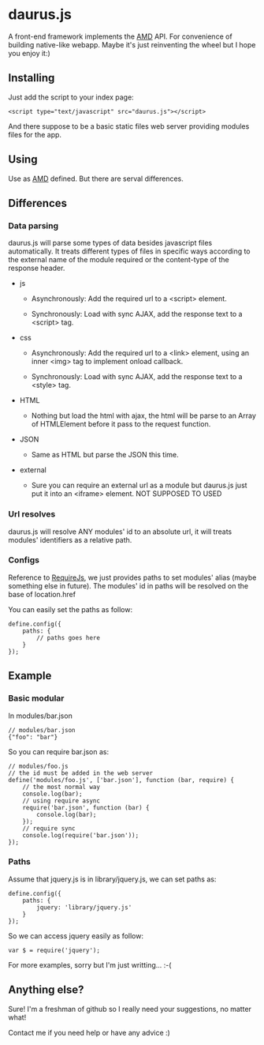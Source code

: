 daurus.js
============================================

A front-end framework implements the [AMD](https://github.com/amdjs/amdjs-api/wiki/AMD) API. For convenience of building native-like webapp. Maybe it's just reinventing the wheel but I hope you enjoy it:)

Installing
--------------------------------------------

Just add the script to your index page:
  
    <script type="text/javascript" src="daurus.js"></script>

And there suppose to be a basic static files web server providing modules files for the app.

Using
--------------------------------------------

Use as [AMD](https://github.com/amdjs/amdjs-api/wiki/AMD) defined. But there are serval differences.

Differences
--------------------------------------------

### Data parsing

daurus.js will parse some types of data besides javascript files automatically. It treats different types of files in specific ways according to the external name of the module required or the content-type of the response header.

* js

  * Asynchronously: Add the required url to a \<script\> element.

  * Synchronously: Load with sync AJAX, add the response text to a \<script\> tag.

* css

  * Asynchronously: Add the required url to a \<link\> element, using an inner \<img\> tag to implement onload callback.

  * Synchronously: Load with sync AJAX, add the response text to a \<style\> tag.

* HTML

  * Nothing but load the html with ajax, the html will be parse to an Array of HTMLElement before it pass to the request function.

* JSON

  * Same as HTML but parse the JSON this time.

* external

  * Sure you can require an external url as a module but daurus.js just put it into an \<iframe\> element. NOT SUPPOSED TO USED

### Url resolves

daurus.js will resolve ANY modules' id to an absolute url, it will treats modules' identifiers as a relative path.

### Configs

Reference to [RequireJs](http://requirejs.org), we just provides paths to set modules' alias (maybe something else in future). The modules' id in paths will be resolved on the base of location.href

You can easily set the paths as follow:

    define.config({
        paths: {
            // paths goes here
        }
    });

Example
--------------------------------------------

### Basic modular

In modules/bar.json

    // modules/bar.json
    {"foo": "bar"}

So you can require bar.json as:

    // modules/foo.js
    // the id must be added in the web server
    define('modules/foo.js', ['bar.json'], function (bar, require) {
        // the most normal way
        console.log(bar);
        // using require async
        require('bar.json', function (bar) {
            console.log(bar);
        });
        // require sync
        console.log(require('bar.json'));
    });

### Paths

Assume that jquery.js is in library/jquery.js, we can set paths as:

    define.config({
        paths: {
            jquery: 'library/jquery.js'
        }
    });

So we can access jquery easily as follow:

    var $ = require('jquery');

For more examples, sorry but I'm just writting... :-(

Anything else?
--------------------------------------------

Sure! I'm a freshman of github so I really need your suggestions, no matter what!

Contact me if you need help or have any advice :)
